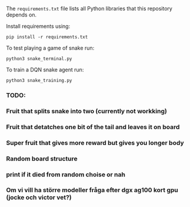 The `requirements.txt` file lists all Python libraries that this repository depends on.

Install requirements using:
```
pip install -r requirements.txt
```

To test playing a game of snake run:
```
python3 snake_terminal.py
```

To train a DQN snake agent run:
```
python3 snake_training.py
```

### TODO:
###     Fruit that splits snake into two (currently not workking)
###     Fruit that detatches one bit of the tail and leaves it on board
###     Super fruit that gives more reward but gives you longer body
###     Random board structure
###
###     print if it died from random choise or nah
###     Om vi vill ha större modeller fråga efter dgx ag100 kort gpu (jocke och victor vet?)
